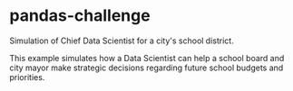 # pandas-challenge
Simulation of Chief Data Scientist for a city's school district.

This example simulates how a Data Scientist can help a school board and city mayor make strategic decisions regarding future school budgets and priorities.
